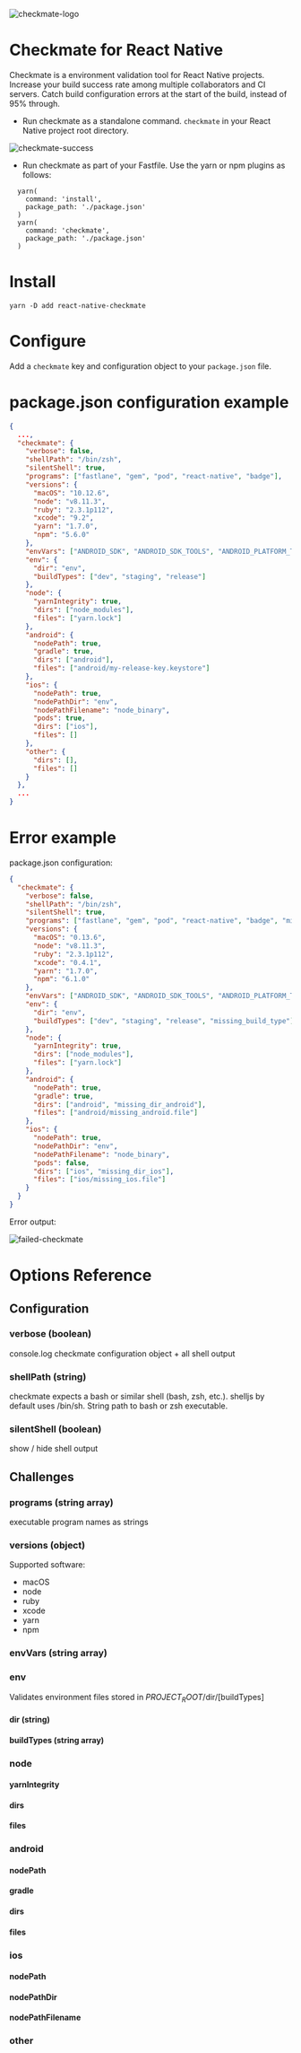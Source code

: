 ![checkmate-logo](assets/checkmate-logo.png)

# Checkmate for React Native

Checkmate is a environment validation tool for React Native projects. Increase your build success rate among multiple collaborators and CI servers. Catch build configuration errors at the start of the build, instead of 95% through.

* Run checkmate as a standalone command. `checkmate` in your React Native project root directory.

![checkmate-success](assets/checkmate-success.png)

* Run checkmate as part of your Fastfile. Use the yarn or npm plugins as follows:

```
  yarn(
    command: 'install',
    package_path: './package.json'
  )
  yarn(
    command: 'checkmate',
    package_path: './package.json'
  )
```

# Install

`yarn -D add react-native-checkmate`

# Configure

Add a `checkmate` key and configuration object to your `package.json` file.

# package.json configuration example

```json
{
  ...,
  "checkmate": {
    "verbose": false,
    "shellPath": "/bin/zsh",
    "silentShell": true,
    "programs": ["fastlane", "gem", "pod", "react-native", "badge"],
    "versions": {
      "macOS": "10.12.6",
      "node": "v8.11.3",
      "ruby": "2.3.1p112",
      "xcode": "9.2",
      "yarn": "1.7.0",
      "npm": "5.6.0"
    },
    "envVars": ["ANDROID_SDK", "ANDROID_SDK_TOOLS", "ANDROID_PLATFORM_TOOLS"],
    "env": {
      "dir": "env",
      "buildTypes": ["dev", "staging", "release"]
    },
    "node": {
      "yarnIntegrity": true,
      "dirs": ["node_modules"],
      "files": ["yarn.lock"]
    },
    "android": {
      "nodePath": true,
      "gradle": true,
      "dirs": ["android"],
      "files": ["android/my-release-key.keystore"]
    },
    "ios": {
      "nodePath": true,
      "nodePathDir": "env",
      "nodePathFilename": "node_binary",
      "pods": true,
      "dirs": ["ios"],
      "files": []
    },
    "other": {
      "dirs": [],
      "files": []
    }
  },
  ...
}
```

# Error example

package.json configuration:

```json
{
  "checkmate": {
    "verbose": false,
    "shellPath": "/bin/zsh",
    "silentShell": true,
    "programs": ["fastlane", "gem", "pod", "react-native", "badge", "missing-program"],
    "versions": {
      "macOS": "0.13.6",
      "node": "v8.11.3",
      "ruby": "2.3.1p112",
      "xcode": "0.4.1",
      "yarn": "1.7.0",
      "npm": "6.1.0"
    },
    "envVars": ["ANDROID_SDK", "ANDROID_SDK_TOOLS", "ANDROID_PLATFORM_TOOLS", "MISSING_ENV_VAR"],
    "env": {
      "dir": "env",
      "buildTypes": ["dev", "staging", "release", "missing_build_type"]
    },
    "node": {
      "yarnIntegrity": true,
      "dirs": ["node_modules"],
      "files": ["yarn.lock"]
    },
    "android": {
      "nodePath": true,
      "gradle": true,
      "dirs": ["android", "missing_dir_android"],
      "files": ["android/missing_android.file"]
    },
    "ios": {
      "nodePath": true,
      "nodePathDir": "env",
      "nodePathFilename": "node_binary",
      "pods": false,
      "dirs": ["ios", "missing_dir_ios"],
      "files": ["ios/missing_ios.file"]
    }
  }
}
```

Error output:

![failed-checkmate](assets/checkmate-failure.png)



# Options Reference

## Configuration

### verbose (boolean)

console.log checkmate configuration object + all shell output

### shellPath (string)

checkmate expects a bash or similar shell (bash, zsh, etc.). shelljs by default uses /bin/sh. String path to bash or zsh executable.

### silentShell (boolean)

show / hide shell output

## Challenges

### programs (string array)

executable program names as strings

### versions (object)

Supported software:

* macOS
* node
* ruby
* xcode
* yarn
* npm

### envVars (string array)

### env

Validates environment files stored in $PROJECT_ROOT/$dir/[buildTypes]

#### dir (string)

#### buildTypes (string array)

### node

#### yarnIntegrity

#### dirs

#### files

### android

#### nodePath

#### gradle

#### dirs

#### files

### ios

#### nodePath

#### nodePathDir

#### nodePathFilename

### other



